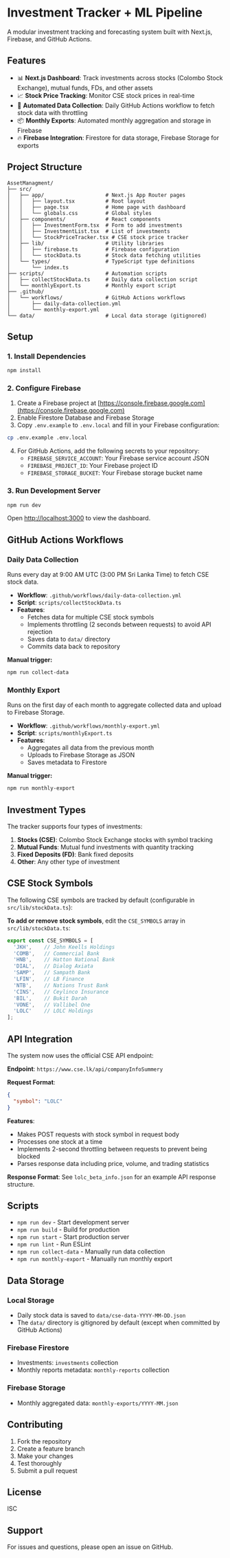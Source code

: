 # Investment Tracker + ML Pipeline

A modular investment tracking and forecasting system built with Next.js, Firebase, and GitHub Actions.

## Features

- 📊 **Next.js Dashboard**: Track investments across stocks (Colombo Stock Exchange), mutual funds, FDs, and other assets
- 📈 **Stock Price Tracking**: Monitor CSE stock prices in real-time
- 🤖 **Automated Data Collection**: Daily GitHub Actions workflow to fetch stock data with throttling
- 📦 **Monthly Exports**: Automated monthly aggregation and storage in Firebase
- 🔥 **Firebase Integration**: Firestore for data storage, Firebase Storage for exports

## Project Structure

```
AssetManagment/
├── src/
│   ├── app/                    # Next.js App Router pages
│   │   ├── layout.tsx          # Root layout
│   │   ├── page.tsx            # Home page with dashboard
│   │   └── globals.css         # Global styles
│   ├── components/             # React components
│   │   ├── InvestmentForm.tsx  # Form to add investments
│   │   ├── InvestmentList.tsx  # List of investments
│   │   └── StockPriceTracker.tsx # CSE stock price tracker
│   ├── lib/                    # Utility libraries
│   │   ├── firebase.ts         # Firebase configuration
│   │   └── stockData.ts        # Stock data fetching utilities
│   └── types/                  # TypeScript type definitions
│       └── index.ts
├── scripts/                    # Automation scripts
│   ├── collectStockData.ts     # Daily data collection script
│   └── monthlyExport.ts        # Monthly export script
├── .github/
│   └── workflows/              # GitHub Actions workflows
│       ├── daily-data-collection.yml
│       └── monthly-export.yml
└── data/                       # Local data storage (gitignored)
```

## Setup

### 1. Install Dependencies

```bash
npm install
```

### 2. Configure Firebase

1. Create a Firebase project at [https://console.firebase.google.com](https://console.firebase.google.com)
2. Enable Firestore Database and Firebase Storage
3. Copy `.env.example` to `.env.local` and fill in your Firebase configuration:

```bash
cp .env.example .env.local
```

4. For GitHub Actions, add the following secrets to your repository:
   - `FIREBASE_SERVICE_ACCOUNT`: Your Firebase service account JSON
   - `FIREBASE_PROJECT_ID`: Your Firebase project ID
   - `FIREBASE_STORAGE_BUCKET`: Your Firebase storage bucket name

### 3. Run Development Server

```bash
npm run dev
```

Open [http://localhost:3000](http://localhost:3000) to view the dashboard.

## GitHub Actions Workflows

### Daily Data Collection

Runs every day at 9:00 AM UTC (3:00 PM Sri Lanka Time) to fetch CSE stock data.

- **Workflow**: `.github/workflows/daily-data-collection.yml`
- **Script**: `scripts/collectStockData.ts`
- **Features**:
  - Fetches data for multiple CSE stock symbols
  - Implements throttling (2 seconds between requests) to avoid API rejection
  - Saves data to `data/` directory
  - Commits data back to repository

**Manual trigger:**
```bash
npm run collect-data
```

### Monthly Export

Runs on the first day of each month to aggregate collected data and upload to Firebase Storage.

- **Workflow**: `.github/workflows/monthly-export.yml`
- **Script**: `scripts/monthlyExport.ts`
- **Features**:
  - Aggregates all data from the previous month
  - Uploads to Firebase Storage as JSON
  - Saves metadata to Firestore

**Manual trigger:**
```bash
npm run monthly-export
```

## Investment Types

The tracker supports four types of investments:

1. **Stocks (CSE)**: Colombo Stock Exchange stocks with symbol tracking
2. **Mutual Funds**: Mutual fund investments with quantity tracking
3. **Fixed Deposits (FD)**: Bank fixed deposits
4. **Other**: Any other type of investment

## CSE Stock Symbols

The following CSE symbols are tracked by default (configurable in `src/lib/stockData.ts`):

**To add or remove stock symbols**, edit the `CSE_SYMBOLS` array in `src/lib/stockData.ts`:

```typescript
export const CSE_SYMBOLS = [
  'JKH',    // John Keells Holdings
  'COMB',   // Commercial Bank
  'HNB',    // Hatton National Bank
  'DIAL',   // Dialog Axiata
  'SAMP',   // Sampath Bank
  'LFIN',   // LB Finance
  'NTB',    // Nations Trust Bank
  'CINS',   // Ceylinco Insurance
  'BIL',    // Bukit Darah
  'VONE',   // Vallibel One
  'LOLC'    // LOLC Holdings
];
```

## API Integration

The system now uses the official CSE API endpoint:

**Endpoint**: `https://www.cse.lk/api/companyInfoSummery`

**Request Format**:
```json
{
  "symbol": "LOLC"
}
```

**Features**:
- Makes POST requests with stock symbol in request body
- Processes one stock at a time
- Implements 2-second throttling between requests to prevent being blocked
- Parses response data including price, volume, and trading statistics

**Response Format**: See `lolc_beta_info.json` for an example API response structure.

## Scripts

- `npm run dev` - Start development server
- `npm run build` - Build for production
- `npm run start` - Start production server
- `npm run lint` - Run ESLint
- `npm run collect-data` - Manually run data collection
- `npm run monthly-export` - Manually run monthly export

## Data Storage

### Local Storage
- Daily stock data is saved to `data/cse-data-YYYY-MM-DD.json`
- The `data/` directory is gitignored by default (except when committed by GitHub Actions)

### Firebase Firestore
- Investments: `investments` collection
- Monthly reports metadata: `monthly-reports` collection

### Firebase Storage
- Monthly aggregated data: `monthly-exports/YYYY-MM.json`

## Contributing

1. Fork the repository
2. Create a feature branch
3. Make your changes
4. Test thoroughly
5. Submit a pull request

## License

ISC

## Support

For issues and questions, please open an issue on GitHub.
